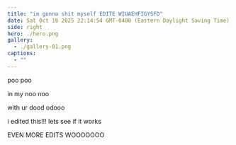```yaml
---
title: "im gonna shit myself EDITE WIUAEHFIGYSFD"
date: Sat Oct 18 2025 22:14:54 GMT-0400 (Eastern Daylight Saving Time)
side: right
hero: ./hero.png
gallery:
  - ./gallery-01.png
captions:
  - ""
---
```


poo poo

in my noo noo

with ur dood odooo

i edited this!!! lets see if it works

EVEN MORE EDITS WOOOOOOO
